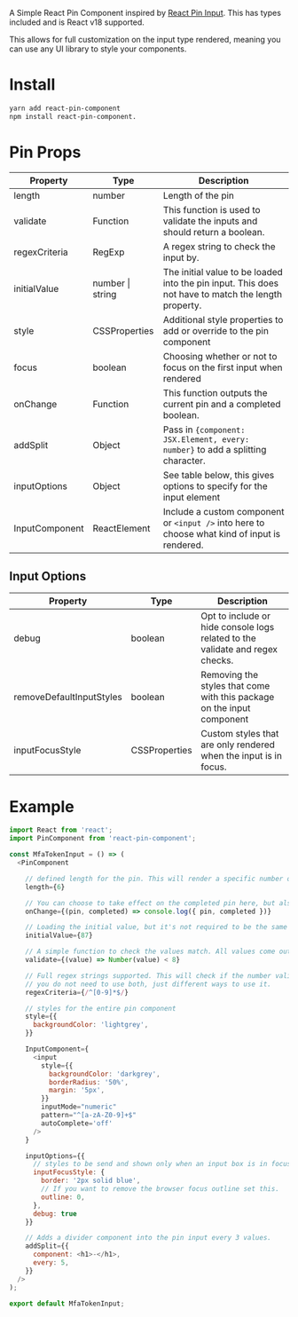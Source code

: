A Simple React Pin Component inspired by [React Pin Input](https://github.com/arunghosh/react-pin-input). This has types included and is React v18 supported.

This allows for full customization on the input type rendered, meaning you can use any UI library to style your components.

# Install

```bash
yarn add react-pin-component
npm install react-pin-component.
```

# Pin Props
| Property       | Type             | Description                                                                                         |
|----------------|------------------|-----------------------------------------------------------------------------------------------------|
| length         | number           | Length of the pin                                                                                   |
| validate       | Function         | This function is used to validate the inputs and should return a boolean.                           |
| regexCriteria  | RegExp           | A regex string to check the input by.                                                               |
| initialValue   | number \| string | The initial value to be loaded into the pin input. This does not have to match the length property. |
| style          | CSSProperties    | Additional style properties to add or override to the pin component                                 |
| focus          | boolean          | Choosing whether or not to focus on the first input when rendered                                   |
| onChange       | Function         | This function outputs the current pin and a completed boolean.                                      |
| addSplit       | Object           | Pass in `{component: JSX.Element, every: number}` to add a splitting character.                     |
| inputOptions   | Object           | See table below, this gives options to specify for the input element                                |
| InputComponent | ReactElement     | Include a custom component or `<input />` into here to choose what kind of input is rendered.       |

## Input Options

| Property                 | Type          | Description                                                                   |
|--------------------------|---------------|-------------------------------------------------------------------------------|
| debug                    | boolean       | Opt to include or hide console logs related to the validate and regex checks. |
| removeDefaultInputStyles | boolean       | Removing the styles that come with this package on the input component        |
| inputFocusStyle          | CSSProperties | Custom styles that are only rendered when the input is in focus.              |


# Example

```javascript
import React from 'react';
import PinComponent from 'react-pin-component';

const MfaTokenInput = () => (
  <PinComponent

    // defined length for the pin. This will render a specific number of input boxes.
    length={6}

    // You can choose to take effect on the completed pin here, but also have access to the pin along the way.
    onChange={(pin, completed) => console.log({ pin, completed })}

    // Loading the initial value, but it's not required to be the same length as the pin itself.
    initialValue={87}

    // A simple function to check the values match. All values come out as strings.
    validate={(value) => Number(value) < 8}

    // Full regex strings supported. This will check if the number validates above AND if it passes the regex string
    // you do not need to use both, just different ways to use it.
    regexCriteria={/^[0-9]*$/}

    // styles for the entire pin component
    style={{
      backgroundColor: 'lightgrey',
    }}

    InputComponent={
      <input 
        style={{
          backgroundColor: 'darkgrey',
          borderRadius: '50%',
          margin: '5px',
        }}
        inputMode="numeric"
        pattern="^[a-zA-Z0-9]+$"
        autoComplete='off'
      />
    }

    inputOptions={{
      // styles to be send and shown only when an input box is in focus.
      inputFocusStyle: {
        border: '2px solid blue',
        // If you want to remove the browser focus outline set this.
        outline: 0,
      },
      debug: true
    }}

    // Adds a divider component into the pin input every 3 values.
    addSplit={{
      component: <h1>-</h1>,
      every: 5,
    }}
  />
);

export default MfaTokenInput;

```